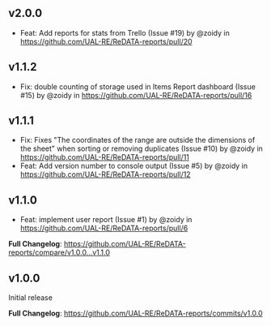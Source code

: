 ## v2.0.0
* Feat: Add reports for stats from Trello (Issue #19) by @zoidy in https://github.com/UAL-RE/ReDATA-reports/pull/20

## v1.1.2

* Fix: double counting of storage used in Items Report dashboard (Issue #15) by @zoidy in https://github.com/UAL-RE/ReDATA-reports/pull/16


## v1.1.1

* Fix: Fixes "The coordinates of the range are outside the dimensions of the sheet" when sorting or removing duplicates (Issue #10) by @zoidy in https://github.com/UAL-RE/ReDATA-reports/pull/11
* Feat: Add version number to console output (Issue #5) by @zoidy in https://github.com/UAL-RE/ReDATA-reports/pull/12

## v1.1.0

* Feat: implement user report (Issue #1) by @zoidy in https://github.com/UAL-RE/ReDATA-reports/pull/6

**Full Changelog**: https://github.com/UAL-RE/ReDATA-reports/compare/v1.0.0...v1.1.0

## v1.0.0

Initial release

**Full Changelog**: https://github.com/UAL-RE/ReDATA-reports/commits/v1.0.0